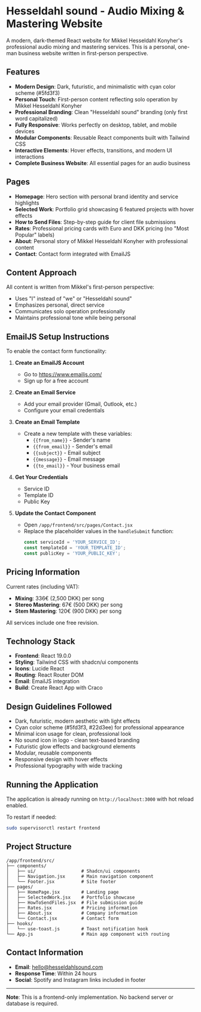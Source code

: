 # Hesseldahl sound - Audio Mixing & Mastering Website

A modern, dark-themed React website for Mikkel Hesseldahl Konyher's professional audio mixing and mastering services. This is a personal, one-man business website written in first-person perspective.

## Features

- **Modern Design**: Dark, futuristic, and minimalistic with cyan color scheme (#5fd3f3)
- **Personal Touch**: First-person content reflecting solo operation by Mikkel Hesseldahl Konyher
- **Professional Branding**: Clean "Hesseldahl sound" branding (only first word capitalized)
- **Fully Responsive**: Works perfectly on desktop, tablet, and mobile devices
- **Modular Components**: Reusable React components built with Tailwind CSS
- **Interactive Elements**: Hover effects, transitions, and modern UI interactions
- **Complete Business Website**: All essential pages for an audio business

## Pages

- **Homepage**: Hero section with personal brand identity and service highlights
- **Selected Work**: Portfolio grid showcasing 6 featured projects with hover effects
- **How to Send Files**: Step-by-step guide for client file submissions
- **Rates**: Professional pricing cards with Euro and DKK pricing (no "Most Popular" labels)
- **About**: Personal story of Mikkel Hesseldahl Konyher with professional content
- **Contact**: Contact form integrated with EmailJS

## Content Approach

All content is written from Mikkel's first-person perspective:
- Uses "I" instead of "we" or "Hesseldahl sound"
- Emphasizes personal, direct service
- Communicates solo operation professionally
- Maintains professional tone while being personal

## EmailJS Setup Instructions

To enable the contact form functionality:

1. **Create an EmailJS Account**
   - Go to https://www.emailjs.com/
   - Sign up for a free account

2. **Create an Email Service**
   - Add your email provider (Gmail, Outlook, etc.)
   - Configure your email credentials

3. **Create an Email Template**
   - Create a new template with these variables:
     - `{{from_name}}` - Sender's name
     - `{{from_email}}` - Sender's email
     - `{{subject}}` - Email subject
     - `{{message}}` - Email message
     - `{{to_email}}` - Your business email

4. **Get Your Credentials**
   - Service ID
   - Template ID
   - Public Key

5. **Update the Contact Component**
   - Open `/app/frontend/src/pages/Contact.jsx`
   - Replace the placeholder values in the `handleSubmit` function:
     ```javascript
     const serviceId = 'YOUR_SERVICE_ID';
     const templateId = 'YOUR_TEMPLATE_ID';
     const publicKey = 'YOUR_PUBLIC_KEY';
     ```

## Pricing Information

Current rates (including VAT):
- **Mixing**: 336€ (2,500 DKK) per song
- **Stereo Mastering**: 67€ (500 DKK) per song  
- **Stem Mastering**: 120€ (900 DKK) per song

All services include one free revision.

## Technology Stack

- **Frontend**: React 19.0.0
- **Styling**: Tailwind CSS with shadcn/ui components
- **Icons**: Lucide React
- **Routing**: React Router DOM
- **Email**: EmailJS integration
- **Build**: Create React App with Craco

## Design Guidelines Followed

- Dark, futuristic, modern aesthetic with light effects
- Cyan color scheme (#5fd3f3, #22d3ee) for professional appearance
- Minimal icon usage for clean, professional look
- No sound icon in logo - clean text-based branding
- Futuristic glow effects and background elements
- Modular, reusable components
- Responsive design with hover effects
- Professional typography with wide tracking

## Running the Application

The application is already running on `http://localhost:3000` with hot reload enabled.

To restart if needed:
```bash
sudo supervisorctl restart frontend
```

## Project Structure

```
/app/frontend/src/
├── components/
│   ├── ui/                 # Shadcn/ui components
│   ├── Navigation.jsx      # Main navigation component
│   └── Footer.jsx          # Site footer
├── pages/
│   ├── HomePage.jsx        # Landing page
│   ├── SelectedWork.jsx    # Portfolio showcase
│   ├── HowToSendFiles.jsx  # File submission guide
│   ├── Rates.jsx           # Pricing information
│   ├── About.jsx           # Company information
│   └── Contact.jsx         # Contact form
├── hooks/
│   └── use-toast.js        # Toast notification hook
└── App.js                  # Main app component with routing
```

## Contact Information

- **Email**: hello@hesseldahlsound.com
- **Response Time**: Within 24 hours
- **Social**: Spotify and Instagram links included in footer

---

**Note**: This is a frontend-only implementation. No backend server or database is required.

